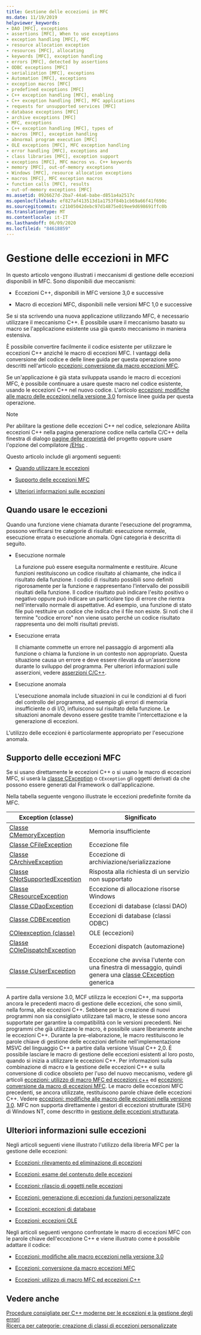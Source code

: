 ```yaml
---
title: Gestione delle eccezioni in MFC
ms.date: 11/19/2019
helpviewer_keywords:
- DAO [MFC], exceptions
- assertions [MFC], When to use exceptions
- exception handling [MFC], MFC
- resource allocation exception
- resources [MFC], allocating
- keywords [MFC], exception handling
- errors [MFC], detected by assertions
- ODBC exceptions [MFC]
- serialization [MFC], exceptions
- Automation [MFC], exceptions
- exception macros [MFC]
- predefined exceptions [MFC]
- C++ exception handling [MFC], enabling
- C++ exception handling [MFC], MFC applications
- requests for unsupported services [MFC]
- database exceptions [MFC]
- archive exceptions [MFC]
- MFC, exceptions
- C++ exception handling [MFC], types of
- macros [MFC], exception handling
- abnormal program execution [MFC]
- OLE exceptions [MFC], MFC exception handling
- error handling [MFC], exceptions and
- class libraries [MFC], exception support
- exceptions [MFC], MFC macros vs. C++ keywords
- memory [MFC], out-of-memory exceptions
- Windows [MFC], resource allocation exceptions
- macros [MFC], MFC exception macros
- function calls [MFC], results
- out-of-memory exceptions [MFC]
ms.assetid: 0926627d-2ba7-44a6-babe-d851a4a2517c
ms.openlocfilehash: ef827af413513d1a1753f84b1cb69a66f41f690c
ms.sourcegitcommit: c21b05042debc97d14875e019ee9d698691ffc0b
ms.translationtype: MT
ms.contentlocale: it-IT
ms.lasthandoff: 06/09/2020
ms.locfileid: "84618859"
---
```

# <a name="exception-handling-in-mfc"></a>Gestione delle eccezioni in MFC

In questo articolo vengono illustrati i meccanismi di gestione delle eccezioni disponibili in MFC. Sono disponibili due meccanismi:

- Eccezioni C++, disponibili in MFC versione 3,0 e successive

- Macro di eccezioni MFC, disponibili nelle versioni MFC 1,0 e successive

Se si sta scrivendo una nuova applicazione utilizzando MFC, è necessario utilizzare il meccanismo C++. È possibile usare il meccanismo basato su macro se l'applicazione esistente usa già questo meccanismo in maniera estensiva.

È possibile convertire facilmente il codice esistente per utilizzare le eccezioni C++ anziché le macro di eccezioni MFC. I vantaggi della conversione del codice e delle linee guida per questa operazione sono descritti nell'articolo [eccezioni: conversione da macro eccezioni MFC](exceptions-converting-from-mfc-exception-macros.md).

Se un'applicazione è già stata sviluppata usando le macro di eccezioni MFC, è possibile continuare a usare queste macro nel codice esistente, usando le eccezioni C++ nel nuovo codice. L'articolo [eccezioni: modifiche alle macro delle eccezioni nella versione 3,0](exceptions-changes-to-exception-macros-in-version-3-0.md) fornisce linee guida per questa operazione.

> [!NOTE]
> Per abilitare la gestione delle eccezioni C++ nel codice, selezionare Abilita eccezioni C++ nella pagina generazione codice nella cartella C/C++ della finestra di dialogo [pagine delle proprietà](../build/reference/property-pages-visual-cpp.md) del progetto oppure usare l'opzione del compilatore [/EHsc](../build/reference/eh-exception-handling-model.md) .

Questo articolo include gli argomenti seguenti:

- [Quando utilizzare le eccezioni](#_core_when_to_use_exceptions)

- [Supporto delle eccezioni MFC](#_core_mfc_exception_support)

- [Ulteriori informazioni sulle eccezioni](#_core_further_reading_about_exceptions)

## <a name="when-to-use-exceptions"></a><a name="_core_when_to_use_exceptions"></a>Quando usare le eccezioni

Quando una funzione viene chiamata durante l'esecuzione del programma, possono verificarsi tre categorie di risultati: esecuzione normale, esecuzione errata o esecuzione anomala. Ogni categoria è descritta di seguito.

- Esecuzione normale

   La funzione può essere eseguita normalmente e restituire. Alcune funzioni restituiscono un codice risultato al chiamante, che indica il risultato della funzione. I codici di risultato possibili sono definiti rigorosamente per la funzione e rappresentano l'intervallo dei possibili risultati della funzione. Il codice risultato può indicare l'esito positivo o negativo oppure può indicare un particolare tipo di errore che rientra nell'intervallo normale di aspettative. Ad esempio, una funzione di stato file può restituire un codice che indica che il file non esiste. Si noti che il termine "codice errore" non viene usato perché un codice risultato rappresenta uno dei molti risultati previsti.

- Esecuzione errata

   Il chiamante commette un errore nel passaggio di argomenti alla funzione o chiama la funzione in un contesto non appropriato. Questa situazione causa un errore e deve essere rilevata da un'asserzione durante lo sviluppo del programma. Per ulteriori informazioni sulle asserzioni, vedere [asserzioni C/C++](/visualstudio/debugger/c-cpp-assertions).

- Esecuzione anomala

   L'esecuzione anomala include situazioni in cui le condizioni al di fuori del controllo del programma, ad esempio gli errori di memoria insufficiente o di I/O, influiscono sul risultato della funzione. Le situazioni anomale devono essere gestite tramite l'intercettazione e la generazione di eccezioni.

L'utilizzo delle eccezioni è particolarmente appropriato per l'esecuzione anomala.

## <a name="mfc-exception-support"></a><a name="_core_mfc_exception_support"></a>Supporto delle eccezioni MFC

Se si usano direttamente le eccezioni C++ o si usano le macro di eccezioni MFC, si userà la [classe CException](reference/cexception-class.md) o `CException` gli oggetti derivati da che possono essere generati dal Framework o dall'applicazione.

Nella tabella seguente vengono illustrate le eccezioni predefinite fornite da MFC.

|Exception (classe)|Significato|
|---------------------|-------------|
|[Classe CMemoryException](reference/cmemoryexception-class.md)|Memoria insufficiente|
|[Classe CFileException](reference/cfileexception-class.md)|Eccezione file|
|[Classe CArchiveException](reference/carchiveexception-class.md)|Eccezione di archiviazione/serializzazione|
|[Classe CNotSupportedException](reference/cnotsupportedexception-class.md)|Risposta alla richiesta di un servizio non supportato|
|[Classe CResourceException](reference/cresourceexception-class.md)|Eccezione di allocazione risorse Windows|
|[Classe CDaoException](reference/cdaoexception-class.md)|Eccezioni di database (classi DAO)|
|[Classe CDBException](reference/cdbexception-class.md)|Eccezioni di database (classi ODBC)|
|[COleexception (classe)](reference/coleexception-class.md)|OLE (eccezioni)|
|[Classe COleDispatchException](reference/coledispatchexception-class.md)|Eccezioni dispatch (automazione)|
|[Classe CUserException](reference/cuserexception-class.md)|Eccezione che avvisa l'utente con una finestra di messaggio, quindi genera una [classe CException](reference/cexception-class.md) generica|

A partire dalla versione 3.0, MCF utilizza le eccezioni C++, ma supporta ancora le precedenti macro di gestione delle eccezioni, che sono simili, nella forma, alle eccezioni C++. Sebbene per la creazione di nuovi programmi non sia consigliato utilizzare tali macro, le stesse sono ancora supportate per garantire la compatibilità con le versioni precedenti. Nei programmi che già utilizzano le macro, è possibile usare liberamente anche le eccezioni C++. Durante la pre-elaborazione, le macro restituiscono le parole chiave di gestione delle eccezioni definite nell'implementazione MSVC del linguaggio C++ a partire dalla versione Visual C++ 2,0. È possibile lasciare le macro di gestione delle eccezioni esistenti al loro posto, quando si inizia a utilizzare le eccezioni C++. Per informazioni sulla combinazione di macro e la gestione delle eccezioni C++ e sulla conversione di codice obsoleto per l'uso del nuovo meccanismo, vedere gli articoli [eccezioni: utilizzo di macro MFC ed eccezioni c++](exceptions-using-mfc-macros-and-cpp-exceptions.md) ed [eccezioni: conversione da macro di eccezioni MFC](exceptions-converting-from-mfc-exception-macros.md). Le macro delle eccezioni MFC precedenti, se ancora utilizzate, restituiscono parole chiave delle eccezioni C++. Vedere [eccezioni: modifiche alle macro delle eccezioni nella versione 3,0](exceptions-changes-to-exception-macros-in-version-3-0.md). MFC non supporta direttamente i gestori di eccezioni strutturate (SEH) di Windows NT, come descritto in [gestione delle eccezioni strutturata](/windows/win32/debug/structured-exception-handling).

## <a name="further-reading-about-exceptions"></a><a name="_core_further_reading_about_exceptions"></a>Ulteriori informazioni sulle eccezioni

Negli articoli seguenti viene illustrato l'utilizzo della libreria MFC per la gestione delle eccezioni:

- [Eccezioni: rilevamento ed eliminazione di eccezioni](exceptions-catching-and-deleting-exceptions.md)

- [Eccezioni: esame del contenuto delle eccezioni](exceptions-examining-exception-contents.md)

- [Eccezioni: rilascio di oggetti nelle eccezioni](exceptions-freeing-objects-in-exceptions.md)

- [Eccezioni: generazione di eccezioni da funzioni personalizzate](exceptions-throwing-exceptions-from-your-own-functions.md)

- [Eccezioni: eccezioni di database](exceptions-database-exceptions.md)

- [Eccezioni: eccezioni OLE](exceptions-ole-exceptions.md)

Negli articoli seguenti vengono confrontate le macro di eccezioni MFC con le parole chiave dell'eccezione C++ e viene illustrato come è possibile adattare il codice:

- [Eccezioni: modifiche alle macro eccezioni nella versione 3.0](exceptions-changes-to-exception-macros-in-version-3-0.md)

- [Eccezioni: conversione da macro eccezioni MFC](exceptions-converting-from-mfc-exception-macros.md)

- [Eccezioni: utilizzo di macro MFC ed eccezioni C++](exceptions-using-mfc-macros-and-cpp-exceptions.md)

## <a name="see-also"></a>Vedere anche

[Procedure consigliate per C++ moderne per le eccezioni e la gestione degli errori](../cpp/errors-and-exception-handling-modern-cpp.md)<br/>
[Ricerca per categorie: creazione di classi di eccezioni personalizzate](https://go.microsoft.com/fwlink/p/?linkid=128045)
